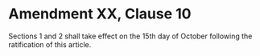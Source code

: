 # Amendment XX, Clause 10

Sections 1 and 2 shall take effect on the 15th day of October following the
ratification of this article.
